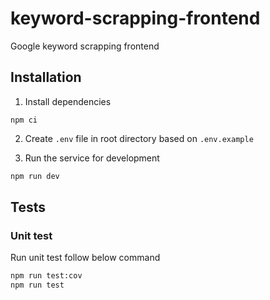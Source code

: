 # keyword-scrapping-frontend

Google keyword scrapping frontend

## Installation

1. Install dependencies

```shell
npm ci
```

2. Create `.env` file in root directory based on `.env.example`

3. Run the service for development

```bash
npm run dev
```

## Tests

### Unit test

Run unit test follow below command

```bash
npm run test:cov
npm run test
```
